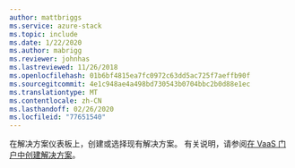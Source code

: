 ```yaml
---
author: mattbriggs
ms.service: azure-stack
ms.topic: include
ms.date: 1/22/2020
ms.author: mabrigg
ms.reviewer: johnhas
ms.lastreviewed: 11/26/2018
ms.openlocfilehash: 01b6bf4815ea7fc0972c63dd5ac725f7aeffb90f
ms.sourcegitcommit: 4e1c948ae4a498bd730543b0704bbc2b0d88e1ec
ms.translationtype: MT
ms.contentlocale: zh-CN
ms.lasthandoff: 02/26/2020
ms.locfileid: "77651540"
---
```

在解决方案仪表板上，创建或选择现有解决方案。 有关说明，请参阅[在 VaaS 门户中创建解决方案](../azure-stack-vaas-key-concepts.md#create-a-solution-in-the-azure-stack-hub-validation-portal)。